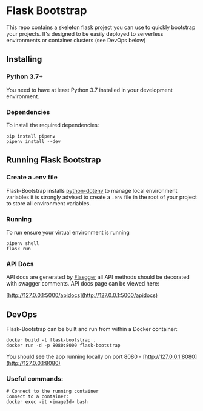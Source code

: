# Flask Bootstrap
This repo contains a skeleton flask project you can use to quickly bootstrap your projects. It's designed to be easily deployed to serverless environments or container clusters (see DevOps below)

## Installing
### Python 3.7+
You need to have at least Python 3.7 installed in your development environment.

### Dependencies 
To install the required dependencies:
```.env
pip install pipenv
pipenv install --dev
```

## Running Flask Bootstrap

### Create a .env file
Flask-Bootstrap installs [python-dotenv](https://github.com/theskumar/python-dotenv) to manage local environment variables it is strongly advised to create a ```.env``` file in the root of your project to store all environment variables.

### Running
To run ensure your virtual environment is running
```.env
pipenv shell
flask run
```

### API Docs
API docs are generated by [Flasgger](https://github.com/rochacbruno/flasgger) all API methods should be decorated with swagger comments. API docs page can be viewed here:

[http://127.0.0.1:5000/apidocs](http://127.0.0.1:5000/apidocs)

## DevOps
Flask-Bootstrap can be built and run from within a Docker container:
```.docker
docker build -t flask-bootstrap .
docker run -d -p 8080:8000 flask-bootstrap
```

You should see the app running locally on port 8080 - [http://127.0.0.1:8080](http://127.0.0.1:8080)

### Useful commands:

```.docker
# Connect to the running container
Connect to a container:
docker exec -it <imageId> bash
```
